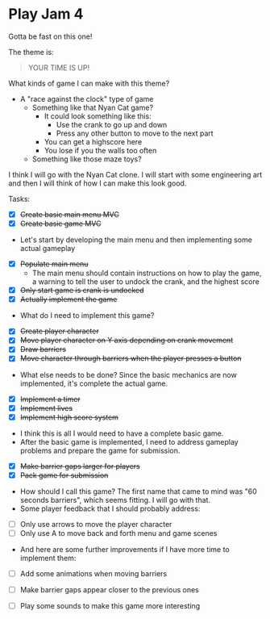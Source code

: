 # Play Jam 4

Gotta be fast on this one!

The theme is:

> YOUR TIME IS UP!

What kinds of game I can make with this theme?

- A "race against the clock" type of game
  - Something like that Nyan Cat game?
    - It could look something like this:
      - Use the crank to go up and down
      - Press any other button to move to the next part
    - You can get a highscore here
    - You lose if you the walls too often
  - Something like those maze toys?

I think I will go with the Nyan Cat clone. I will start with some
engineering art and then I will think of how I can make this look good.

Tasks:
- [x] ~~Create basic main menu MVC~~
- [x] ~~Create basic game MVC~~
- Let's start by developing the main menu and then implementing some
  actual gameplay
- [x] ~~Populate main menu~~
  - The main menu should contain instructions on how to play the game,
    a warning to tell the user to undock the crank, and the highest score
- [x] ~~Only start game is crank is undocked~~
- [x] ~~Actually implement the game~~
- What do I need to implement this game?
- [x] ~~Create player character~~
- [x] ~~Move player character on Y axis depending on crank movement~~
- [x] ~~Draw barriers~~
- [x] ~~Move character through barriers when the player presses a button~~
- What else needs to be done? Since the basic mechanics are now implemented,
  it's complete the actual game.
- [x] ~~Implement a timer~~
- [x] ~~Implement lives~~
- [x] ~~Implement high score system~~
- I think this is all I would need to have a complete basic game.
- After the basic game is implemented, I need to address gameplay problems
  and prepare the game for submission.
- [x] ~~Make barrier gaps larger for players~~
- [x] ~~Pack game for submission~~
- How should I call this game? The first name that came to mind was
  "60 seconds barriers", which seems fitting. I will go with that.
- Some player feedback that I should probably address:
- [ ] Only use arrows to move the player character
- [ ] Only use A to move back and forth menu and game scenes
- And here are some further improvements if I have more time to implement 
  them:
- [ ] Add some animations when moving barriers
- [ ] Make barrier gaps appear closer to the previous ones
- [ ] Play some sounds to make this game more interesting

